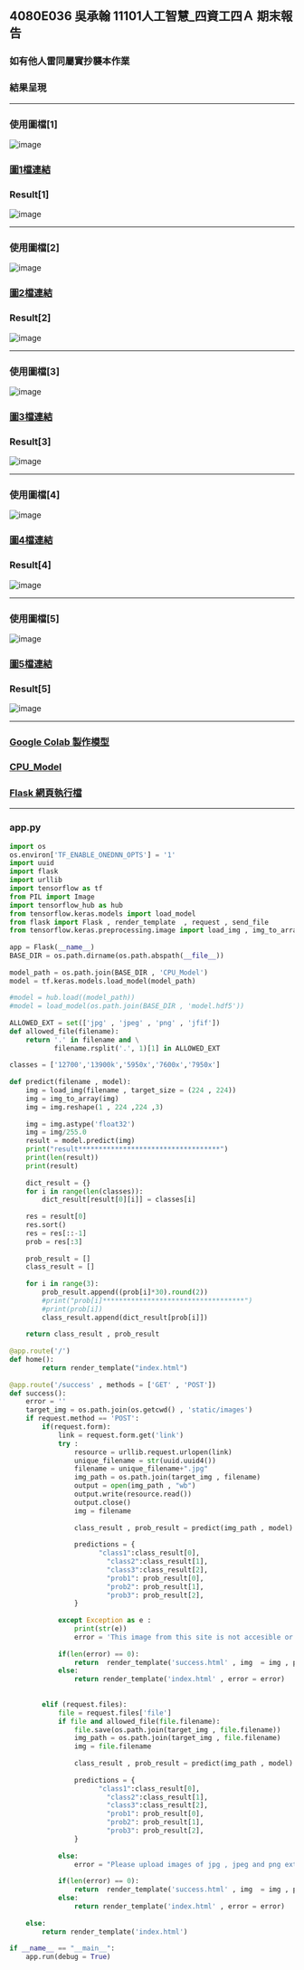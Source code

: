 ## 4080E036 吳承翰 11101人工智慧_四資工四Ａ 期末報告
### 如有他人雷同屬實抄襲本作業

### 結果呈現
------
### 使用圖檔[1]
![image](https://user-images.githubusercontent.com/55220866/210820293-506008eb-0163-4f5a-9a12-ff31382223e1.png)
### [圖1檔連結](https://www.techspot.com/review/2391-intel-core-i7-12700/)
### Result[1]
![image](https://user-images.githubusercontent.com/55220866/210817781-a066e0a4-cd70-414e-a5d5-baf41d858805.png)

------
###  使用圖檔[2]
![image](https://user-images.githubusercontent.com/55220866/210820386-dc6080c6-dfb6-4d3d-9320-5d66c9bf0af2.png)
### [圖2檔連結](https://www.4gamers.com.tw/news/detail/55595/intel-raptor-lake-13th-gen-core-i9-13900k-and-i5-13600k-review)
### Result[2]
![image](https://user-images.githubusercontent.com/55220866/210817466-c3121226-fa41-4b04-8095-60fda56b1248.png)

------
### 使用圖檔[3]
![image](https://user-images.githubusercontent.com/55220866/210820186-bd0efb6a-1ee4-471d-8df4-f60d4f84bbd6.png)
### [圖3檔連結](https://www.4gamers.com.tw/news/detail/55261/amd-ryzen-9-7950x-review)
### Result[3]
![image](https://user-images.githubusercontent.com/55220866/210817220-6fafd942-5190-403d-9ec2-c7d9840d2d51.png)

------
### 使用圖檔[4]
![image](https://user-images.githubusercontent.com/55220866/210820715-ad392175-f989-44b0-819c-af27a1c23105.png)
### [圖4檔連結](https://www.tomshardware.com/reviews/amd-ryzen-9-5950x-5900x-zen-3-review)
### Result[4]
![image](https://user-images.githubusercontent.com/55220866/210820605-c7f85308-c5c7-4bdb-8d0f-36af94ba3570.png)

------
### 使用圖檔[5]
![image](https://user-images.githubusercontent.com/55220866/210821374-2d284ae4-bebc-416d-863f-675378a7d0c5.png)
### [圖5檔連結](https://www.techspot.com/review/2391-intel-core-i7-12700/)
### Result[5]
![image](https://user-images.githubusercontent.com/55220866/210821112-9a5df84c-afa4-4bf2-bdf0-2ca2f5e48386.png)

------

### [Google Colab 製作模型](https://github.com/ChengHan16/Cs4high_4080E036/blob/master/Artificial%20Intelligence%E3%80%8A111-1%E3%80%8B/Final_exam/Final_exam_transfer_learning_with_hub.ipynb)

### [CPU_Model](https://github.com/ChengHan16/Cs4high_4080E036/blob/master/Artificial%20Intelligence%E3%80%8A111-1%E3%80%8B/Final_exam/CPU_Model.zip)

### [Flask 網頁執行檔](https://github.com/ChengHan16/Cs4high_4080E036/blob/master/Artificial%20Intelligence%E3%80%8A111-1%E3%80%8B/Final_exam/Ksu_AI_Final_Exam%20111-1.zip)

------

### app.py
```py
import os
os.environ['TF_ENABLE_ONEDNN_OPTS'] = '1'
import uuid
import flask
import urllib
import tensorflow as tf
from PIL import Image
import tensorflow_hub as hub
from tensorflow.keras.models import load_model
from flask import Flask , render_template  , request , send_file
from tensorflow.keras.preprocessing.image import load_img , img_to_array
 
app = Flask(__name__)
BASE_DIR = os.path.dirname(os.path.abspath(__file__))
 
model_path = os.path.join(BASE_DIR , 'CPU_Model')
model = tf.keras.models.load_model(model_path)
 
#model = hub.load((model_path))
#model = load_model(os.path.join(BASE_DIR , 'model.hdf5'))
 
ALLOWED_EXT = set(['jpg' , 'jpeg' , 'png' , 'jfif'])
def allowed_file(filename):
    return '.' in filename and \
           filename.rsplit('.', 1)[1] in ALLOWED_EXT
 
classes = ['12700','13900k','5950x','7600x','7950x']
 
def predict(filename , model):
    img = load_img(filename , target_size = (224 , 224))
    img = img_to_array(img)
    img = img.reshape(1 , 224 ,224 ,3)
 
    img = img.astype('float32')
    img = img/255.0
    result = model.predict(img)
    print("result***********************************")
    print(len(result))
    print(result)
 
    dict_result = {}
    for i in range(len(classes)):
        dict_result[result[0][i]] = classes[i]
 
    res = result[0]
    res.sort()
    res = res[::-1]
    prob = res[:3]
   
    prob_result = []
    class_result = []
 
    for i in range(3):
        prob_result.append((prob[i]*30).round(2))
        #print("prob[i]***********************************")
        #print(prob[i])
        class_result.append(dict_result[prob[i]])
 
    return class_result , prob_result
 
@app.route('/')
def home():
        return render_template("index.html")
 
@app.route('/success' , methods = ['GET' , 'POST'])
def success():
    error = ''
    target_img = os.path.join(os.getcwd() , 'static/images')
    if request.method == 'POST':
        if(request.form):
            link = request.form.get('link')
            try :
                resource = urllib.request.urlopen(link)
                unique_filename = str(uuid.uuid4())
                filename = unique_filename+".jpg"
                img_path = os.path.join(target_img , filename)
                output = open(img_path , "wb")
                output.write(resource.read())
                output.close()
                img = filename
 
                class_result , prob_result = predict(img_path , model)
 
                predictions = {
                      "class1":class_result[0],
                        "class2":class_result[1],
                        "class3":class_result[2],
                        "prob1": prob_result[0],
                        "prob2": prob_result[1],
                        "prob3": prob_result[2],
                }
 
            except Exception as e :
                print(str(e))
                error = 'This image from this site is not accesible or inappropriate input'
 
            if(len(error) == 0):
                return  render_template('success.html' , img  = img , predictions = predictions)
            else:
                return render_template('index.html' , error = error)
 
           
        elif (request.files):
            file = request.files['file']
            if file and allowed_file(file.filename):
                file.save(os.path.join(target_img , file.filename))
                img_path = os.path.join(target_img , file.filename)
                img = file.filename
 
                class_result , prob_result = predict(img_path , model)
 
                predictions = {
                      "class1":class_result[0],
                        "class2":class_result[1],
                        "class3":class_result[2],
                        "prob1": prob_result[0],
                        "prob2": prob_result[1],
                        "prob3": prob_result[2],
                }
 
            else:
                error = "Please upload images of jpg , jpeg and png extension only"
 
            if(len(error) == 0):
                return  render_template('success.html' , img  = img , predictions = predictions)
            else:
                return render_template('index.html' , error = error)
 
    else:
        return render_template('index.html')
 
if __name__ == "__main__":
    app.run(debug = True)
```


